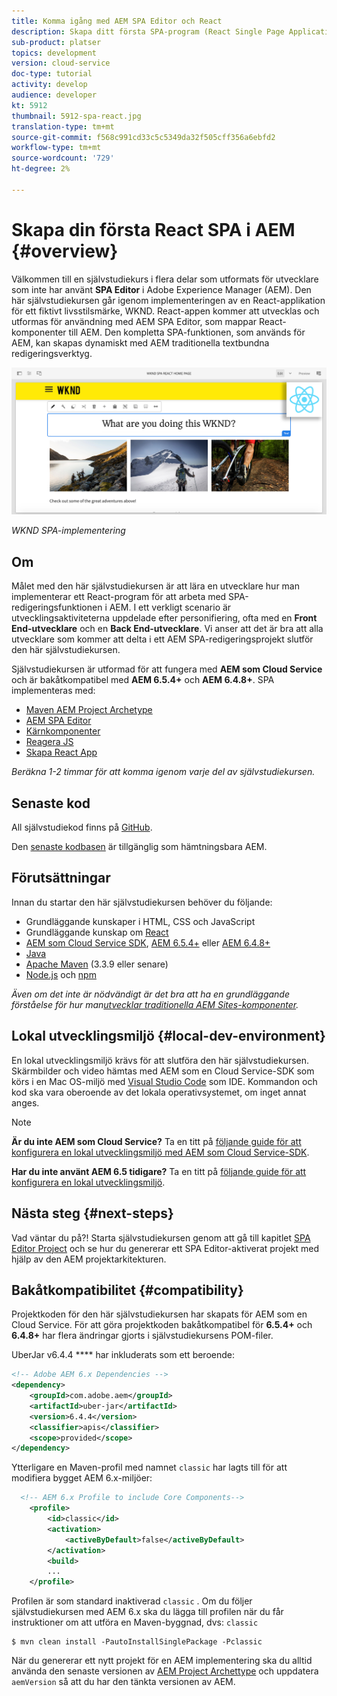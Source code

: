 ```yaml
---
title: Komma igång med AEM SPA Editor och React
description: Skapa ditt första SPA-program (React Single Page Application) som kan redigeras i Adobe Experience Manager AEM med WKND SPA. Lär dig hur du skapar en SPA med React JS-ramverket med AEM SPA Editor. Denna självstudiekurs i flera delar går igenom implementeringen av en React-applikation för ett fiktivt livsstilsmärke, WKND. Självstudiekursen täcker hela det sista steget i skapandet av SPA och integrationen med AEM.
sub-product: platser
topics: development
version: cloud-service
doc-type: tutorial
activity: develop
audience: developer
kt: 5912
thumbnail: 5912-spa-react.jpg
translation-type: tm+mt
source-git-commit: f568c991cd33c5c5349da32f505cff356a6ebfd2
workflow-type: tm+mt
source-wordcount: '729'
ht-degree: 2%

---
```



# Skapa din första React SPA i AEM {#overview}

Välkommen till en självstudiekurs i flera delar som utformats för utvecklare som inte har använt **SPA Editor** i Adobe Experience Manager (AEM). Den här självstudiekursen går igenom implementeringen av en React-applikation för ett fiktivt livsstilsmärke, WKND. React-appen kommer att utvecklas och utformas för användning med AEM SPA Editor, som mappar React-komponenter till AEM. Den kompletta SPA-funktionen, som används för AEM, kan skapas dynamiskt med AEM traditionella textbundna redigeringsverktyg.

![Slutlig SPA har implementerats](assets/wknd-spa-implementation.png)

*WKND SPA-implementering*

## Om

Målet med den här självstudiekursen är att lära en utvecklare hur man implementerar ett React-program för att arbeta med SPA-redigeringsfunktionen i AEM. I ett verkligt scenario är utvecklingsaktiviteterna uppdelade efter personifiering, ofta med en **Front End-utvecklare** och en **Back End-utvecklare**. Vi anser att det är bra att alla utvecklare som kommer att delta i ett AEM SPA-redigeringsprojekt slutför den här självstudiekursen.

Självstudiekursen är utformad för att fungera med **AEM som Cloud Service** och är bakåtkompatibel med **AEM 6.5.4+** och **AEM 6.4.8+**. SPA implementeras med:

* [Maven AEM Project Archetype](https://docs.adobe.com/content/help/en/experience-manager-core-components/using/developing/archetype/overview.html)
* [AEM SPA Editor](https://docs.adobe.com/content/help/en/experience-manager-65/developing/headless/spas/spa-walkthrough.html#content-editing-experience-with-spa)
* [Kärnkomponenter](https://docs.adobe.com/content/help/en/experience-manager-core-components/using/introduction.html)
* [Reagera JS](https://reactjs.org/)
* [Skapa React App](https://create-react-app.dev/)

*Beräkna 1-2 timmar för att komma igenom varje del av självstudiekursen.*

## Senaste kod

All självstudiekod finns på [GitHub](https://github.com/adobe/aem-guides-wknd-spa).

Den [senaste kodbasen](https://github.com/adobe/aem-guides-wknd-spa/releases) är tillgänglig som hämtningsbara AEM.

## Förutsättningar

Innan du startar den här självstudiekursen behöver du följande:

* Grundläggande kunskaper i HTML, CSS och JavaScript
* Grundläggande kunskap om [React](https://reactjs.org/tutorial/tutorial.html)
* [AEM som Cloud Service SDK](https://docs.adobe.com/content/help/en/experience-manager-learn/cloud-service/local-development-environment-set-up/aem-runtime.html#download-the-aem-as-a-cloud-service-sdk), [AEM 6.5.4+](https://helpx.adobe.com/experience-manager/aem-releases-updates.html#65) eller [AEM 6.4.8+](https://helpx.adobe.com/experience-manager/aem-releases-updates.html#64)
* [Java](https://downloads.experiencecloud.adobe.com/content/software-distribution/en/general.html)
* [Apache Maven](https://maven.apache.org/) (3.3.9 eller senare)
* [Node.js](https://nodejs.org/en/) och [npm](https://www.npmjs.com/)

*Även om det inte är nödvändigt är det bra att ha en grundläggande förståelse för hur man[utvecklar traditionella AEM Sites-komponenter](https://docs.adobe.com/content/help/en/experience-manager-learn/getting-started-wknd-tutorial-develop/overview.html).*

## Lokal utvecklingsmiljö {#local-dev-environment}

En lokal utvecklingsmiljö krävs för att slutföra den här självstudiekursen. Skärmbilder och video hämtas med AEM som en Cloud Service-SDK som körs i en Mac OS-miljö med [Visual Studio Code](https://code.visualstudio.com/) som IDE. Kommandon och kod ska vara oberoende av det lokala operativsystemet, om inget annat anges.

>[!NOTE]
>
> **Är du inte AEM som Cloud Service?** Ta en titt på [följande guide för att konfigurera en lokal utvecklingsmiljö med AEM som Cloud Service-SDK](https://docs.adobe.com/content/help/en/experience-manager-learn/cloud-service/local-development-environment-set-up/overview.html).
>
> **Har du inte använt AEM 6.5 tidigare?** Ta en titt på [följande guide för att konfigurera en lokal utvecklingsmiljö](https://docs.adobe.com/content/help/en/experience-manager-learn/foundation/development/set-up-a-local-aem-development-environment.html).

## Nästa steg {#next-steps}

Vad väntar du på?! Starta självstudiekursen genom att gå till kapitlet [SPA Editor Project](create-project.md) och se hur du genererar ett SPA Editor-aktiverat projekt med hjälp av den AEM projektarkitekturen.

## Bakåtkompatibilitet {#compatibility}

Projektkoden för den här självstudiekursen har skapats för AEM som en Cloud Service. För att göra projektkoden bakåtkompatibel för **6.5.4+** och **6.4.8+** har flera ändringar gjorts i självstudiekursens POM-filer.

UberJar [](https://docs.adobe.com/content/help/en/experience-manager-65/developing/devtools/ht-projects-maven.html#what-is-the-uberjar) v6.4.4 **** har inkluderats som ett beroende:

```xml
<!-- Adobe AEM 6.x Dependencies -->
<dependency>
    <groupId>com.adobe.aem</groupId>
    <artifactId>uber-jar</artifactId>
    <version>6.4.4</version>
    <classifier>apis</classifier>
    <scope>provided</scope>
</dependency>
```

Ytterligare en Maven-profil med namnet `classic` har lagts till för att modifiera bygget AEM 6.x-miljöer:

```xml
  <!-- AEM 6.x Profile to include Core Components-->
    <profile>
        <id>classic</id>
        <activation>
            <activeByDefault>false</activeByDefault>
        </activation>
        <build>
        ...
    </profile>
```

Profilen är som standard inaktiverad `classic` . Om du följer självstudiekursen med AEM 6.x ska du lägga till profilen när du får instruktioner om att utföra en Maven-byggnad, dvs: `classic`

```shell
$ mvn clean install -PautoInstallSinglePackage -Pclassic
```

När du genererar ett nytt projekt för en AEM implementering ska du alltid använda den senaste versionen av [AEM Project Archettype](https://github.com/adobe/aem-project-archetype) och uppdatera `aemVersion` så att du har den tänkta versionen av AEM.
